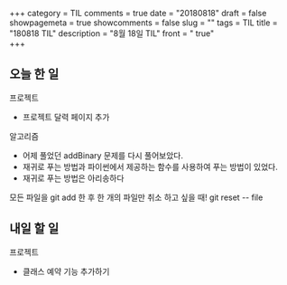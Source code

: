 +++
category = TIL
comments = true
date = "20180818"
draft = false
showpagemeta = true
showcomments = false
slug = ""
tags = TIL
title = "180818 TIL"
description = "8월 18일 TIL"
front =  " true"  
+++

## 오늘 한 일

프로젝트

- 프로젝트 달력 페이지 추가

알고리즘

- 어제 풀었던 addBinary 문제를 다시 풀어보았다.
- 재귀로 푸는 방법과 파이썬에서 제공하는 함수를 사용하여 푸는 방법이 있었다.
- 재귀로 푸는 방법은 아리송하다

모든 파일을 git add 한 후 한 개의 파일만 취소 하고 싶을 때!
git reset -- file

## 내일 할 일

프로젝트

- 클래스 예약 기능 추가하기
